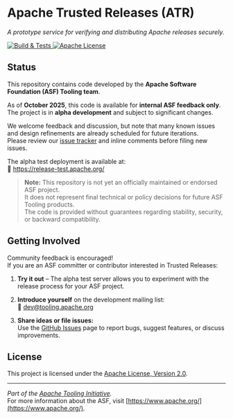 # Apache Trusted Releases (ATR)

*A prototype service for verifying and distributing Apache releases securely.*

<a href="https://github.com/apache/tooling-trusted-releases/actions/workflows/build.yml?query=branch%3Amain">
  <img alt="Build & Tests" src="https://github.com/apache/tooling-trusted-releases/actions/workflows/build.yml/badge.svg?branch=main" />
</a>
<a href="https://github.com/apache/tooling-trusted-releases/blob/main/LICENSE">
  <img alt="Apache License" src="https://img.shields.io/github/license/apache/tooling-trusted-releases" />
</a>

## Status

This repository contains code developed by the **Apache Software Foundation (ASF) Tooling team**.

As of **October 2025**, this code is available for **internal ASF feedback only**.  
The project is in **alpha development** and subject to significant changes.

We welcome feedback and discussion, but note that many known issues and design refinements are already scheduled for future iterations.  
Please review our [issue tracker](https://github.com/apache/tooling-trusted-releases/issues) and inline comments before filing new issues.

The alpha test deployment is available at:  
🔗 <https://release-test.apache.org/>

> **Note:** This repository is not yet an officially maintained or endorsed ASF project.  
> It does not represent final technical or policy decisions for future ASF Tooling products.  
> The code is provided without guarantees regarding stability, security, or backward compatibility.

## Getting Involved

Community feedback is encouraged!  
If you are an ASF committer or contributor interested in Trusted Releases:

1. **Try it out** – The alpha test server allows you to experiment with the release process for your ASF project.

2. **Introduce yourself** on the development mailing list:  
   📧 [dev@tooling.apache.org](mailto:dev@tooling.apache.org)

3. **Share ideas or file issues:**  
   Use the [GitHub Issues](https://github.com/apache/tooling-trusted-releases/issues) page to report bugs, suggest features, or discuss improvements.

## License

This project is licensed under the [Apache License, Version 2.0](LICENSE).

---

*Part of the [Apache Tooling Initiative](https://tooling.apache.org/).*  
For more information about the ASF, visit [https://www.apache.org/](https://www.apache.org/).

